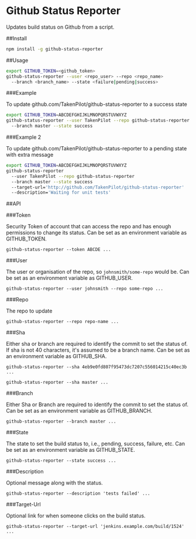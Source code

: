 Github Status Reporter
======================

Updates build status on Github from a script.

##Install

```bash
npm install -g github-status-reporter
```

##Usage

```bash
export GITHUB_TOKEN=<github_token>
github-status-reporter --user <repo_user> --repo <repo_name>
  --branch <branch_name> --state <failure|pending|success>
```

###Example

To update github.com/TakenPilot/github-status-reporter to a success state

```bash
export GITHUB_TOKEN=ABCDEFGHIJKLMNOPQRSTUVWXYZ
github-status-reporter --user TakenPilot --repo github-status-reporter
  --branch master --state success
```


###Example 2

To update github.com/TakenPilot/github-status-reporter to a pending state with extra message

```bash
export GITHUB_TOKEN=ABCDEFGHIJKLMNOPQRSTUVWXYZ
github-status-reporter
  --user TakenPilot --repo github-status-reporter
  --branch master --state success
  --target-url='http://github.com/TakenPilot/github-status-reporter'
  --description='Waiting for unit tests'
```

##API

###Token

Security Token of account that can access the repo and has enough permissions to change its status.  Can be set as an environment variable as GITHUB_TOKEN.

`github-status-reporter --token ABCDE ...`

###User

The user or organisation of the repo, so `johnsmith/some-repo` would be.  Can be set as an environment variable as GITHUB_USER.

`github-status-reporter --user johnsmith --repo some-repo ...`

###Repo

The repo to update

`github-status-reporter --repo repo-name ...`

###Sha

Either sha or branch are required to identify the commit to set the status of.  If sha is not 40 characters, it's assumed to be a branch name.  Can be set as an environment variable as GITHUB_SHA.

`github-status-reporter --sha 4eb9e0fd807f95473dc7207c556014215c40ec3b ...`

`github-status-reporter --sha master ...`

###Branch

Either Sha or Branch are required to identify the commit to set the status of.  Can be set as an environment variable as GITHUB_BRANCH.

`github-status-reporter --branch master ...`

###State

The state to set the build status to, i.e., pending, success, failure, etc.  Can be set as an environment variable as GITHUB_STATE.

`github-status-reporter --state success ...`

###Description

Optional message along with the status.

`github-status-reporter --description 'tests failed' ...`

###Target-Url

Optional link for when someone clicks on the build status.

`github-status-reporter --target-url 'jenkins.example.com/build/1524' ...`



